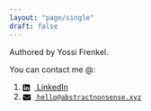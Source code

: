 ```yaml
---
layout: "page/single"
draft: false
---
```


Authored by Yossi Frenkel.

You can contact me @:

1. [<svg xmlns="http://www.w3.org/2000/svg" class="icon" aria-hidden="true" focusable="false" viewBox="0 0 512 512" style="width: 1em; height: 1em; vertical-align: middle; margin-right: 0.5em;"><path d="M416 32H31.9C14.3 32 0 46.5 0 64.3v383.4C0 465.5 14.3 480 31.9 480H416c17.6 0 32-14.5 32-32.3V64.3c0-17.8-14.4-32.3-32-32.3zM135.4 416H69V202.2h66.5V416zm-33.2-243c-21.3 0-38.5-17.3-38.5-38.5S80.9 96 102.2 96c21.2 0 38.5 17.3 38.5 38.5 0 21.3-17.2 38.5-38.5 38.5zm282.1 243h-66.4V312c0-24.8-.5-56.7-34.5-56.7-34.6 0-39.9 27-39.9 54.9V416h-66.4V202.2h63.7v29.2h.9c8.9-16.8 30.6-34.5 62.9-34.5 67.2 0 79.7 44.3 79.7 101.9V416z"/></svg> LinkedIn](https://www.linkedin.com/in/y-frenkel "LinkedIn")
2. [<svg xmlns="http://www.w3.org/2000/svg" class="icon" aria-hidden="true" focusable="false" viewBox="0 0 512 512" style="width: 1em; height: 1em; vertical-align: middle; margin-right: 0.5em;"><path d="M48 64C21.5 64 0 85.5 0 112c0 15.1 7.1 29.3 19.2 38.4L236.8 313.6c11.4 8.5 27 8.5 38.4 0L492.8 150.4c12.1-9.1 19.2-23.3 19.2-38.4c0-26.5-21.5-48-48-48L48 64zM0 176L0 384c0 35.3 28.7 64 64 64l384 0c35.3 0 64-28.7 64-64l0-208L294.4 339.2c-22.8 17.1-54 17.1-76.8 0L0 176z"/></svg>  <code>hello@abstractnonsense.xyz</code>](mailto:hello@abstractnonsense.xyz?subject=Hi&body=Hello,)

<!--!Font Awesome Free 6.6.0 by @fontawesome - https://fontawesome.com License - https://fontawesome.com/license/free Copyright 2024 Fonticons, Inc.-->
